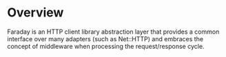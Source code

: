 # Overview

Faraday is an HTTP client library abstraction layer that provides a common interface over many
adapters (such as Net::HTTP) and embraces the concept of middleware when processing the request/response cycle.


